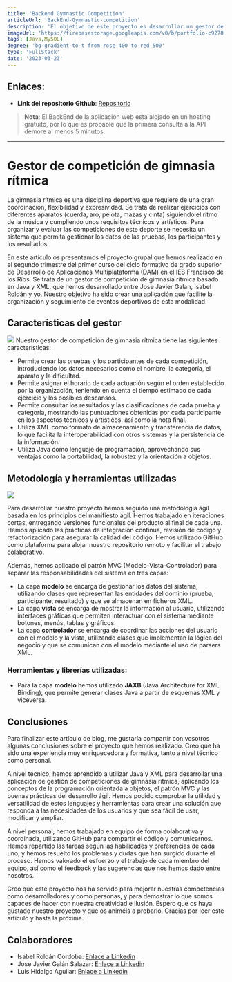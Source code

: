 ```yaml
---
title: 'Backend Gymnastic Competition'
articleUrl: 'BackEnd-Gymnastic-competition'
description: 'El objetivo de este proyecto es desarrollar un gestor de competiciones de gimnasia rítmica que facilite la organización y el seguimiento de eventos deportivos. El gestor permitirá crear las pruebas y los participantes de cada competición, así como asignar el horario de cada actuación según el orden establecido.'
imageUrl: 'https://firebasestorage.googleapis.com/v0/b/portfolio-c9278.appspot.com/o/BackEnd-Gymnastic-competition%2FLogo.png?alt=media&token=d6f89c6d-dc79-4b6e-8ff6-efeae989c3b8'
tags: [Java,MySQL]
degree: 'bg-gradient-to-t from-rose-400 to-red-500'
type: 'FullStack'
date: '2023-03-23'
---
```


## Enlaces:

- **Link del repositorio Github**: [Repositorio](#)

> **Nota**: El BackEnd de la aplicación web está alojado en un hosting gratuito, por lo que es probable que la primera consulta a la API demore al menos 5 minutos.

---

# Gestor de competición de gimnasia rítmica

La gimnasia rítmica es una disciplina deportiva que requiere de una gran coordinación, flexibilidad y expresividad. Se trata de realizar ejercicios con diferentes aparatos (cuerda, aro, pelota, mazas y cinta) siguiendo el ritmo de la música y cumpliendo unos requisitos técnicos y artísticos. Para organizar y evaluar las competiciones de este deporte se necesita un sistema que permita gestionar los datos de las pruebas, los participantes y los resultados.

En este artículo os presentamos el proyecto grupal que hemos realizado en el segundo trimestre del primer curso del ciclo formativo de grado superior de Desarrollo de Aplicaciones Multiplataforma (DAM) en el IES Francisco de los Ríos. Se trata de un gestor de competición de gimnasia rítmica basado en Java y XML, que hemos desarrollado entre Jose Javier Galan, Isabel Roldán y yo. Nuestro objetivo ha sido crear una aplicación que facilite la organización y seguimiento de eventos deportivos de esta modalidad.

## Características del gestor
<img png size="5" src="https://static.wixstatic.com/media/b8a3e7_b34e15fbed1240a39a24086fe01a6621~mv2.png/v1/fill/w_549,h_656,al_c,usm_0.66_1.00_0.01/IMG_2055_PNG.png">
Nuestro gestor de competición de gimnasia rítmica tiene las siguientes características:

- Permite crear las pruebas y los participantes de cada competición, introduciendo los datos necesarios como el nombre, la categoría, el aparato y la dificultad.
- Permite asignar el horario de cada actuación según el orden establecido por la organización, teniendo en cuenta el tiempo estimado de cada ejercicio y los posibles descansos.
- Permite consultar los resultados y las clasificaciones de cada prueba y categoría, mostrando las puntuaciones obtenidas por cada participante en los aspectos técnicos y artísticos, así como la nota final.
- Utiliza XML como formato de almacenamiento y transferencia de datos, lo que facilita la interoperabilidad con otros sistemas y la persistencia de la información.
- Utiliza Java como lenguaje de programación, aprovechando sus ventajas como la portabilidad, la robustez y la orientación a objetos.

## Metodología y herramientas utilizadas
<img png size="5" src="https://th.bing.com/th/id/R.d707c90e2dea107665a5e3173ed44b7f?rik=Bq188bYXZw5cLw&pid=ImgRaw&r=0">

Para desarrollar nuestro proyecto hemos seguido una metodología ágil basada en los principios del manifiesto ágil. Hemos trabajado en iteraciones cortas, entregando versiones funcionales del producto al final de cada una. Hemos aplicado las prácticas de integración continua, revisión de código y refactorización para asegurar la calidad del código. Hemos utilizado GitHub como plataforma para alojar nuestro repositorio remoto y facilitar el trabajo colaborativo.

Además, hemos aplicado el patrón MVC (Modelo-Vista-Controlador) para separar las responsabilidades del sistema en tres capas:

- La capa **modelo** se encarga de gestionar los datos del sistema, utilizando clases que representan las entidades del dominio (prueba, participante, resultado) y que se almacenan en ficheros XML.
- La capa **vista** se encarga de mostrar la información al usuario, utilizando interfaces gráficas que permiten interactuar con el sistema mediante botones, menús, tablas y gráficos.
- La capa **controlador** se encarga de coordinar las acciones del usuario con el modelo y la vista, utilizando clases que implementan la lógica del negocio y que se comunican con el modelo mediante el uso de parsers XML.

### Herramientas y librerías utilizadas:

- Para la capa **modelo** hemos utilizado **JAXB** (Java Architecture for XML Binding), que permite generar clases Java a partir de esquemas XML y viceversa.

## Conclusiones

Para finalizar este artículo de blog, me gustaría compartir con vosotros algunas conclusiones sobre el proyecto que hemos realizado. Creo que ha sido una experiencia muy enriquecedora y formativa, tanto a nivel técnico como personal.

A nivel técnico, hemos aprendido a utilizar Java y XML para desarrollar una aplicación de gestión de competiciones de gimnasia rítmica, aplicando los conceptos de la programación orientada a objetos, el patrón MVC y las buenas prácticas del desarrollo ágil. Hemos podido comprobar la utilidad y versatilidad de estos lenguajes y herramientas para crear una solución que responda a las necesidades de los usuarios y que sea fácil de usar, modificar y ampliar.

A nivel personal, hemos trabajado en equipo de forma colaborativa y coordinada, utilizando GitHub para compartir el código y comunicarnos. Hemos repartido las tareas según las habilidades y preferencias de cada uno, y hemos resuelto los problemas y dudas que han surgido durante el proceso. Hemos valorado el esfuerzo y el trabajo de cada miembro del equipo, así como el feedback y las sugerencias que nos hemos dado entre nosotros.

Creo que este proyecto nos ha servido para mejorar nuestras competencias como desarrolladores y como personas, y para demostrar lo que somos capaces de hacer con nuestra creatividad e ilusión. Espero que os haya gustado nuestro proyecto y que os animéis a probarlo. Gracias por leer este artículo y hasta la próxima.

## Colaboradores

- Isabel Roldán Córdoba: [Enlace a Linkedin](https://www.linkedin.com/in/isabel-rold%C3%A1n-a0576b19a/)
- Jose Javier Galán Salazar: [Enlace a Linkedin](https://www.linkedin.com/in/jose-javier-galan-8b9b401a9/)
- Luis Hidalgo Aguilar: [Enlace a Linkedin](https://www.linkedin.com/in/luis-hidalgo-aguilar-576463231/)
